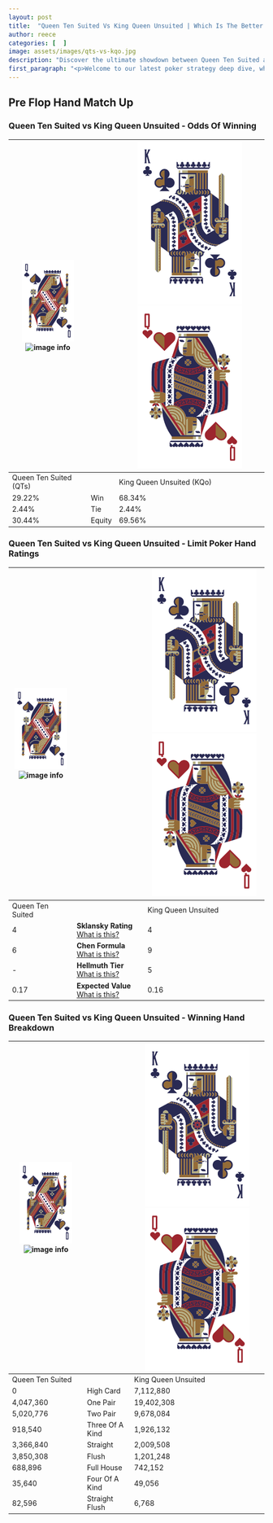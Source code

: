 ```yaml
---
layout: post
title:  "Queen Ten Suited Vs King Queen Unsuited | Which Is The Better Hand In Poker? A Complete Guide"
author: reece
categories: [  ]
image: assets/images/qts-vs-kqo.jpg
description: "Discover the ultimate showdown between Queen Ten Suited and King Queen Unsuited in poker! Uncover the odds, strategies, and scenarios where one hand triumphs over the other. Get ready to up your poker game with this thrilling analysis."
first_paragraph: "<p>Welcome to our latest poker strategy deep dive, where we're pitting two distinct hands against each other in a high-stakes showdown: Queen Ten Suited vs King Queen Unsuited.</p><p>In the dynamic world of poker, every decision counts, and knowing which hand holds the upper hand is key to your success at the table.</p><p>In this article, we'll dissect these two hands, explore the scenarios where one dominates the other, and equip you with the knowledge to make strategic choices that can tip the odds in your favor.</p><p>Get ready to unravel the intriguing dynamics of these poker hands and elevate your game to new heights.</p>"
---
```




[comment]: # (sp0)

## Pre Flop Hand Match Up

<div class="table hand-ratings" markdown="1"> 



### Queen Ten Suited vs King Queen Unsuited - Odds Of Winning


    
| ![image info](assets/images/hand1/Q.png) ![image info](assets/images/hand1/Ts.png) |  | ![image info](assets/images/hand2/K.png) ![image info](assets/images/hand2/Qo.png) |
| -------- | -------- | -------- |
| Queen Ten Suited (QTs) |  | King Queen Unsuited (KQo) |
| 29.22% | Win | 68.34% |
| 2.44% | Tie | 2.44% |
| 30.44% | Equity | 69.56% |




[comment]: # (sp1)



### Queen Ten Suited vs King Queen Unsuited - Limit Poker Hand Ratings


    
| ![image info](assets/images/hand1/Q.png) ![image info](assets/images/hand1/Ts.png) |  | ![image info](assets/images/hand2/K.png) ![image info](assets/images/hand2/Qo.png) |
| -------- | -------- | -------- |
| Queen Ten Suited |  | King Queen Unsuited |
| 4 | **Sklansky Rating** [What is this?](/sklansky-rating-explained) | 4 |
| 6 | **Chen Formula** [What is this?](/chen-formula-explained) | 9 |
| - | **Hellmuth Tier** [What is this?](/Hellmuth-tier-explained) | 5 |
| 0.17 | **Expected Value** [What is this?](/expected-value-explained) | 0.16 |




[comment]: # (sp2)



### Queen Ten Suited vs King Queen Unsuited - Winning Hand Breakdown


    
| ![image info](assets/images/hand1/Q.png) ![image info](assets/images/hand1/Ts.png) |  | ![image info](assets/images/hand2/K.png) ![image info](assets/images/hand2/Qo.png) |
| -------- | -------- | -------- |
| Queen Ten Suited |  | King Queen Unsuited |
| 0 | High Card | 7,112,880 |
| 4,047,360 | One Pair | 19,402,308 |
| 5,020,776 | Two Pair | 9,678,084 |
| 918,540 | Three Of A Kind | 1,926,132 |
| 3,366,840 | Straight | 2,009,508 |
| 3,850,308 | Flush | 1,201,248 |
| 688,896 | Full House | 742,152 |
| 35,640 | Four Of A Kind | 49,056 |
| 82,596 | Straight Flush | 6,768 |




[comment]: # (sp3)



</div>

[comment]: # (sp4)



[comment]: # (sp5)

